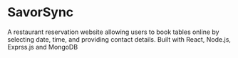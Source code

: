 # SavorSync
A restaurant reservation website allowing users to book tables online by selecting date, time, and providing contact details. Built with React, Node.js, Exprss.js and MongoDB
